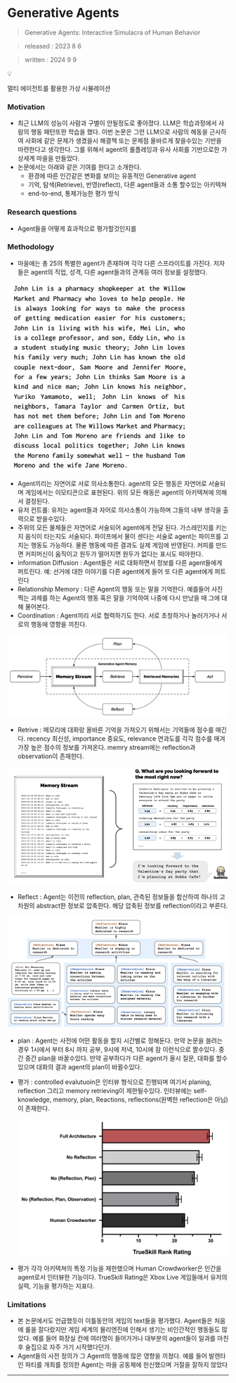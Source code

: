 # Generative Agents

> Generative Agents: Interactive Simulacra of Human Behavior
> 

> released : 2023 8 6
> 

> written : 2024 9 9
> 

<aside>
💡

멀티 에이전트를 활용한 가상 시뮬레이션

</aside>

### Motivation

- 최근 LLM의 성능이 사람과 구별이 안될정도로 좋아졌다. LLM은 학습과정에서 사람의 행동 패턴또한 학습을 했다. 이번 논문은 그런 LLM으로 사람의 해동을 근사하여 사회에 같은 문제가 생겼을시 해결책 또는 문제점 올바르게 찾을수있는 기반을 마련한다고 생각한다. 그를 위해서 agent의 롤플레잉과 유사 사회를 기반으로한 가상세계 마을을 만들었다.
- 논문에서는 아래와 같은 기여를 한다고 소개한다.
    - 환경에 따른 인간같은 변화를 보이는 유동적인 Generative agent
    - 기억, 탐색(Retrieve), 반영(reflect), 다른 agent들과 소통 할수있는 아키텍쳐
    - end-to-end, 통제가능한 평가 방식

### Research questions

- Agent들을 어떻게 효과적으로 평가할것인지를

### Methodology

- 마을에는 총 25의 특별한 agent가 존재하며 각각 다른 스프라이트를 가진다. 저자들은 agent의 직업, 성격, 다른 agent들과의 관계등 여러 정보를 설정했다.

![Screenshot 2024-09-09 at 12.01.54.png](Generative%20Agents%20a294abb1ee404ad0978b7f6557187ef4/Screenshot_2024-09-09_at_12.01.54.png)

- Agent끼리는 자연어로 서로 의사소통한다. agent의 모든 행동은 자연어로 서술되며 게임에서는 이모티콘으로 표현된다. 위의 모든 해동은 agent의 아키텍쳐에 의해서 결정된다.
- 유저 컨트롤: 유저는 agent들과 자어로 의사소통이 가능하며 그들의 내부 생각을 출력으로 받을수있다.
- 주위의 모든 물체들은 자연어로 서술되어 agent에게 전달 된다. 가스레인지를 키는지 음식이 타는지도 서술되다. 파이프에서 물이 센다는 서술로 agent는 파이프를 고치는 행동도 가능하다. 물론 행동에 따른 결과도 실제 게임에 반영된다. 커피를 만드면 커피머신이 움직이고 원두가 떨어지면 원두가 없다는 표시도 떠야한다.
- information Diffusion : Agent들은 서로 대화하면서 정보를 다른 agent들에게 퍼트린다. 예: 선거에 대한 이야기를 다른 agent에게 들어 또 다른 agent에게 퍼트린다
- Relationship Memory : 다른 Agent의 행동 또는 말을 기억한다. 예를들어 사진 찍는 과제를 하는 Agent의 행동 혹은 말을 기억하여 나중에 다시 만났을 때 그에 대해 물어본다.
- Coordination : Agent끼리 서로 협력하기도 한다. 서로 초청하거나 놀러가거나 서로의 행동에 영향을 끼친다.

![Screenshot 2024-09-09 at 10.55.52.png](Generative%20Agents%20a294abb1ee404ad0978b7f6557187ef4/Screenshot_2024-09-09_at_10.55.52.png)

- Retrive : 메모리에 대화랑 올바른 기억을 가져오기 위해서는 기억들에 점수를 매긴다. recency 최신성, importance 중요도, relevance 연과도를 각각 점수를 매겨 가장 높은 점수의 정보를 가져온다. memry stream에는 reflection과 observation이 존재한다.

![Screenshot 2024-09-09 at 15.38.52.png](Generative%20Agents%20a294abb1ee404ad0978b7f6557187ef4/Screenshot_2024-09-09_at_15.38.52.png)

- Reflect : Agent는 이전의 reflection, plan, 관측된 정보들을 합산하여 하나의 고차원의 abstract한 정보로 압축한다. 해당 압축된 정보를 reflection이라고 부른다.

![Screenshot 2024-09-09 at 15.51.40.png](Generative%20Agents%20a294abb1ee404ad0978b7f6557187ef4/Screenshot_2024-09-09_at_15.51.40.png)

- plan : Agent는 사전에 어떤 활동을 할지 시간별로 정해둔다. 만약 논문을 쓸려는 경우 1시에서 부터 8시 까지 공부, 9시에 저녁, 10시에 잠 이런식으로 짤수있다. 중간 중간 plan을 바꿀수있다. 만약 공부하다가 다른 agent가 올시 질문, 대화를 할수있으며 대화의 결과 agent의 plan이 바뀔수있다.
- 평가 :  controlled evalutuoin은 인터뷰 형식으로 진행되며 여기서 planing, reflection 그리고 memory retrieving이 제한될수있다. 인터뷰에는 self-knowledge, memory, plan, Reactions, reflections(완벽한 reflection은 아님)이 존재한다.
    
    ![Screenshot 2024-09-09 at 16.07.50.png](Generative%20Agents%20a294abb1ee404ad0978b7f6557187ef4/Screenshot_2024-09-09_at_16.07.50.png)
    
- 평가 각각 아키텍쳐의 특정 기능을 제한했으며 Human Crowdworker은 인간을 agent로서 인터뷰한 기능이다. TrueSkill Rating은 Xbox Live 게임들에서 유저의 실력, 기능을 평가하는 지표다.

### Limitations

- 본 논문에서도 언급했듯이 이틀동안의 게임의 text들을 평가했다. Agent들은 처음에 룰을 잘다랐지만 게임 세계의 물리엔진에 인해서 생기는 비인간적인 행동들도 많았다. 예를 들어 화장실 칸에 여러명이 들어가거나 대부분의 agent들이 일과를 마친후 술집으로 자주 가기 시작했다던가.
- Agent들의 사전 정의가 그 Agent의 행동에 많은 영향을 끼쳤다. 예를 들어 발렌타인 파티를 개최를 정의한 Agent는 마을 공동체에 헌신했으며 거절을 잘하지 않았다

---